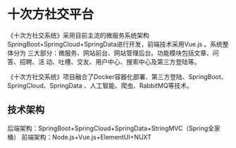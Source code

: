 # 十次方社交平台

《十次方社交系统》采用目前主流的微服务系统架构
SpringBoot+SpringCloud+SpringData进行开发，前端技术采用Vue.js 。系统整体分为
三大部分：微服务、网站前台、网站管理后台。功能模块包括文章、问答、招聘、活
动、吐槽、交友、用户中心、搜索中心及第三方登陆等。

《十次方社交系统》项目融合了Docker容器化部署、第三方登陆、SpringBoot、
SpringCloud、SpringData 、人工智能、爬虫、RabbitMQ等技术。

## 技术架构

后端架构：SpringBoot+SpringCloud+SpringData+StringMVC（Spring全家桶）
前端架构：Node.js+Vue.js+ElementUI+NUXT
